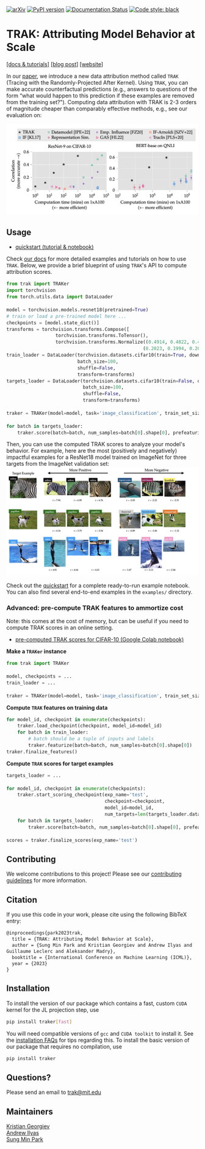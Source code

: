 [![arXiv](https://img.shields.io/badge/arXiv-2303.14186-b31b1b.svg?style=flat-square)](https://arxiv.org/abs/2303.14186)
[![PyPI version](https://badge.fury.io/py/traker.svg)](https://badge.fury.io/py/traker)
[![Documentation Status](https://readthedocs.org/projects/trak/badge/?version=latest)](https://trak.readthedocs.io/en/latest/?badge=latest)
[![Code style:
black](https://img.shields.io/badge/code%20style-black-000000.svg)](https://github.com/psf/black)


# TRAK: Attributing Model Behavior at Scale

[[docs & tutorials]](https://trak.readthedocs.io/en/latest/)
[[blog post]](https://gradientscience.org/trak/)
[[website]](https://trak.csail.mit.edu)

In our [paper](https://arxiv.org/abs/2303.14186), we introduce a new data attribution method called `TRAK` (Tracing with the
Randomly-Projected After Kernel). Using `TRAK`, you can make  accurate
counterfactual predictions (e.g., answers to questions of the form “what would
happen to this prediction if these examples are removed from the training set?").
Computing  data attribution with  TRAK is 2-3 orders of magnitude cheaper than
comparably effective methods, e.g., see our evaluation on:

![Main figure](/docs/assets/main_figure.png)

## Usage
- [quickstart (tutorial & notebook)](https://trak.readthedocs.io/en/latest/quickstart.html)

Check [our docs](https://trak.readthedocs.io/en/latest/) for more detailed
examples and tutorials on how to use `TRAK`.  Below, we provide a brief
blueprint of using `TRAK`'s API to compute attribution scores.

```python
from trak import TRAKer
import torchvision
from torch.utils.data import DataLoader

model = torchvision.models.resnet18(pretrained=True)
# train or load a pre-trained model here ...
checkpoints = [model.state_dict()]
transforms = torchvision.transforms.Compose([
                  torchvision.transforms.ToTensor(),
                  torchvision.transforms.Normalize((0.4914, 0.4822, 0.4465),
                                                  (0.2023, 0.1994, 0.201))])
train_loader = DataLoader(torchvision.datasets.cifar10(train=True, download=True),
                          batch_size=100,
                          shuffle=False,
                          transform=transforms)
targets_loader = DataLoader(torchvision.datasets.cifar10(train=False, download=True),
                            batch_size=100,
                            shuffle=False,
                            transform=transforms)

traker = TRAKer(model=model, task='image_classification', train_set_size=len(train_loader.dataset))

for batch in targets_loader:
    traker.score(batch=batch, num_samples=batch[0].shape[0], prefeaturized=False)
```

Then, you can use the computed TRAK scores to analyze your model's behavior. For
example, here are the most (positively and negatively) impactful examples for a
ResNet18 model trained on ImageNet for three targets from the ImageNet
validation set:
![ImageNet Figure](assets/imagenet_figure.jpeg)

Check out the
[quickstart](https://trak.readthedocs.io/en/latest/quickstart.html) for a
complete ready-to-run example notebook.  You can also find several end-to-end
examples in the `examples/` directory.

### Advanced: pre-compute TRAK features to ammortize cost
Note: this comes at the cost of memory, but can be useful if you need to compute
TRAK scores in an online setting.

- [pre-computed TRAK scores for CIFAR-10 (Google Colab notebook)](https://colab.research.google.com/drive/1Mlpzno97qpI3UC1jpOATXEHPD-lzn9Wg?usp=sharing)


**Make a `TRAKer` instance**

```python
from trak import TRAKer

model, checkpoints = ...
train_loader = ...

traker = TRAKer(model=model, task='image_classification', train_set_size=len(train_loader.dataset))
```

**Compute `TRAK` features on training data**

```python
for model_id, checkpoint in enumerate(checkpoints):
    traker.load_checkpoint(checkpoint, model_id=model_id)
    for batch in train_loader:
        # batch should be a tuple of inputs and labels
        traker.featurize(batch=batch, num_samples=batch[0].shape[0])
traker.finalize_features()
```

**Compute `TRAK` scores for target examples**

```python
targets_loader = ...

for model_id, checkpoint in enumerate(checkpoints):
    traker.start_scoring_checkpoint(exp_name='test',
                                    checkpoint=checkpoint,
                                    model_id=model_id,
                                    num_targets=len(targets_loader.dataset))
    for batch in targets_loader:
        traker.score(batch=batch, num_samples=batch[0].shape[0], prefeaturized=True)

scores = traker.finalize_scores(exp_name='test')
```

## Contributing
We welcome contributions to this project! Please see our [contributing
guidelines](CONTRIBUTING.md) for more information.

## Citation
If you use this code in your work, please cite using the following BibTeX entry:
```
@inproceedings{park2023trak,
  title = {TRAK: Attributing Model Behavior at Scale},
  author = {Sung Min Park and Kristian Georgiev and Andrew Ilyas and Guillaume Leclerc and Aleksander Madry},
  booktitle = {International Conference on Machine Learning (ICML)},
  year = {2023}
}
```

## Installation

To install the version of our package which contains a fast, custom `CUDA`
kernel for the JL projection step, use
```bash
pip install traker[fast]
```
You will need compatible versions of `gcc` and `CUDA toolkit` to install it. See
the [installation FAQs](https://trak.readthedocs.io/en/latest/install.html) for tips
regarding this. To install the basic version of our package that requires no
compilation, use
```bash
pip install traker
```

## Questions?

Please send an email to trak@mit.edu

## Maintainers

[Kristian Georgiev](https://twitter.com/kris_georgiev1)<br>
[Andrew Ilyas](https://twitter.com/andrew_ilyas)<br>
[Sung Min Park](https://twitter.com/smsampark)
